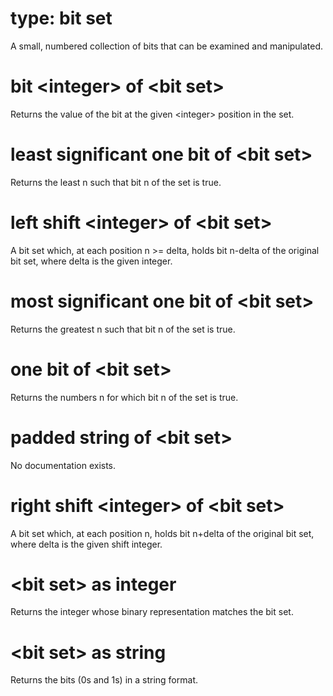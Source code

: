 # type: bit set

A small, numbered collection of bits that can be examined and manipulated.

# bit &lt;integer&gt; of &lt;bit set&gt;

Returns the value of the bit at the given &lt;integer&gt; position in the set.

# least significant one bit of &lt;bit set&gt;

Returns the least n such that bit n of the set is true.

# left shift &lt;integer&gt; of &lt;bit set&gt;

A bit set which, at each position n &gt;= delta, holds bit n-delta of the original bit set, where delta is the given integer.

# most significant one bit of &lt;bit set&gt;

Returns the greatest n such that bit n of the set is true.

# one bit of &lt;bit set&gt;

Returns the numbers n for which bit n of the set is true.

# padded string of &lt;bit set&gt;

No documentation exists.

# right shift &lt;integer&gt; of &lt;bit set&gt;

A bit set which, at each position n, holds bit n+delta of the original bit set, where delta is the given shift integer.

# &lt;bit set&gt; as integer

Returns the integer whose binary representation matches the bit set.

# &lt;bit set&gt; as string

Returns the bits (0s and 1s) in a string format.

